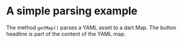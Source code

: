 # A simple parsing example

The method ```getMap()``` parses a YAML asset to a dart Map. The button headline is part of the content of the YAML map.
